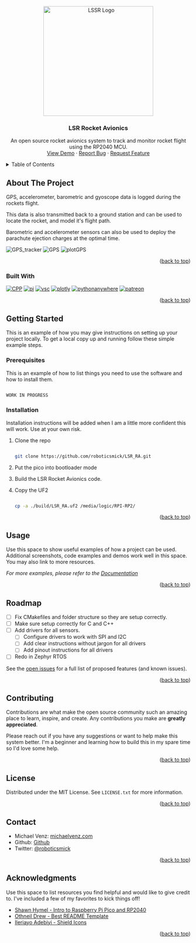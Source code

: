 <!-- Improved compatibility of back to top link: See: https://github.com/othneildrew/Best-README-Template/pull/73 -->
<a name="readme-top"></a>
<!--
*** Thanks for checking out the Best-README-Template. If you have a suggestion
*** that would make this better, please fork the repo and create a pull request
*** or simply open an issue with the tag "enhancement".
*** Don't forget to give the project a star!
*** Thanks again! Now go create something AMAZING! :D
-->

<!-- PROJECT LOGO -->
<br />
  <div align="center">
    <a href="https://roboticsmick.pythonanywhere.com/">
      <img src="https://roboticsmick.pythonanywhere.com/assets/LSSRlogo.png" alt="LSSR Logo" height="300">
    </a>
  <h3 align="center"></h3>

  <h3 align="center">LSR Rocket Avionics</h3>

  <p align="center">
    An open source rocket avionics system to track and monitor rocket flight using the RP2040 MCU.
    <br />
    <a href="https://github.com/roboticsmick/LSSR_RA">View Demo</a>
    ·
    <a href="https://github.com/roboticsmick/LSSR_RA/issues">Report Bug</a>
    ·
    <a href="https://github.com/roboticsmick/LSSR_RA/issues">Request Feature</a>
  </p>
</div>

<!-- TABLE OF CONTENTS -->
<details>
  <summary>Table of Contents</summary>
  <ol>
    <li>
      <a href="#about-the-project">About The Project</a>
      <ul>
        <li><a href="#built-with">Built With</a></li>
      </ul>
    </li>
    <li>
      <a href="#getting-started">Getting Started</a>
      <ul>
        <li><a href="#prerequisites">Prerequisites</a></li>
        <li><a href="#installation">Installation</a></li>
      </ul>
    </li>
    <li><a href="#usage">Usage</a></li>
    <li><a href="#roadmap">Roadmap</a></li>
    <li><a href="#contributing">Contributing</a></li>
    <li><a href="#license">License</a></li>
    <li><a href="#contact">Contact</a></li>
    <li><a href="#acknowledgments">Acknowledgments</a></li>
  </ol>
</details>

<!-- ABOUT THE PROJECT -->
## About The Project

GPS, accelerometer, barometric and gyoscope data is logged during the rockets flight. 

This data is also transmitted back to a ground station and can be used to locate the rocket, and model it's flight path. 

Barometric and accelerometer sensors can also be used to deploy the parachute ejection charges at the optimal time.

![GPS_tracker](https://user-images.githubusercontent.com/70121687/205568776-9605248e-3c44-4a2d-9448-0044c5223a49.png)
![GPS](https://user-images.githubusercontent.com/70121687/205567675-e1951953-1021-4b9b-8e1e-82c31342c12b.png)
![plotGPS](https://user-images.githubusercontent.com/70121687/205567726-5fbc1030-31a9-4e93-8f6d-4dfd76b16a25.png)


<p align="right">(<a href="#readme-top">back to top</a>)</p>

### Built With

[![CPP][cpp]][cpp-url]
[![pi]][pi-url]
[![vsc]][vsc-url]
[![plotly]][plotly-url]
[![pythonanywhere]][pythonanywhere-url]
[![patreon]][patreon-url]

<p align="right">(<a href="#readme-top">back to top</a>)</p>

<!-- GETTING STARTED -->
## Getting Started

This is an example of how you may give instructions on setting up your project locally.
To get a local copy up and running follow these simple example steps.

### Prerequisites

This is an example of how to list things you need to use the software and how to install them.

  ```sh

  WORK IN PROGRESS

  ```

### Installation

Installation instructions will be added when I am a little more confident this will work. Use at your own risk.

1. Clone the repo

   ```sh

   git clone https://github.com/roboticsmick/LSR_RA.git

   ```

2. Put the pico into bootloader mode
3. Build the LSR Rocket Avionics code.
4. Copy the UF2
  
   ```sh

   cp -a ./build/LSR_RA.uf2 /media/logic/RPI-RP2/

   ```

<p align="right">(<a href="#readme-top">back to top</a>)</p>

<!-- USAGE EXAMPLES -->
## Usage

Use this space to show useful examples of how a project can be used. Additional screenshots, code examples and demos work well in this space. You may also link to more resources.

_For more examples, please refer to the [Documentation](https://michaelvenz.com/)_

<p align="right">(<a href="#readme-top">back to top</a>)</p>

<!-- ROADMAP -->
## Roadmap

* [ ] Fix CMakefiles and folder structure so they are setup correctly.
* [ ] Make sure setup correctly for C and C++
* [ ] Add drivers for all sensors.
  * [ ] Configure drivers to work with SPI and I2C
  * [ ] Add clear instructions without jargon for all drivers
  * [ ] Add pinout instructions for all drivers
* [ ] Redo in Zephyr RTOS

See the [open issues](https://github.com/roboticsmick/LSR_RA/issues) for a full list of proposed features (and known issues).

<p align="right">(<a href="#readme-top">back to top</a>)</p>

<!-- CONTRIBUTING -->
## Contributing

Contributions are what make the open source community such an amazing place to learn, inspire, and create. Any contributions you make are **greatly appreciated**.

Please reach out if you have any suggestions or want to help make this system better. I'm a beginner and learning how to build this in my spare time so I'd love some help.

<p align="right">(<a href="#readme-top">back to top</a>)</p>

<!-- LICENSE -->
## License

Distributed under the MIT License. See `LICENSE.txt` for more information.

<p align="right">(<a href="#readme-top">back to top</a>)</p>

<!-- CONTACT -->
## Contact

* Michael Venz: [michaelvenz.com](https://michaelvenz.com/)
* Github: [Github](https://github.com/roboticsmick/)
* Twitter: [@roboticsmick](https://twitter.com/roboticsmick)

<p align="right">(<a href="#readme-top">back to top</a>)</p>

<!-- ACKNOWLEDGMENTS -->
## Acknowledgments

Use this space to list resources you find helpful and would like to give credit to. I've included a few of my favorites to kick things off!

* [Shawn Hymel - Intro to Raspberry Pi Pico and RP2040](https://www.youtube.com/playlist?list=PLEBQazB0HUyQO6rJxKr2umPCgmfAU-cqR)
* [Othneil Drew - Best README Template](https://github.com/othneildrew/Best-README-Template)
* [Ileriayo Adebiyi - Shield Icons ](https://github.com/progfay/shields-with-icon)

<p align="right">(<a href="#readme-top">back to top</a>)</p>



<!-- MARKDOWN LINKS & IMAGES -->
<!-- https://www.markdownguide.org/basic-syntax/#reference-style-links -->
[contributors-shield]: https://img.shields.io/github/contributors/roboticsmick/LSR_RA.svg?style=for-the-badge
[contributors-url]: https://github.com/roboticsmick/LSR_RA/graphs/contributors
[forks-shield]: https://img.shields.io/github/forks/oroboticsmick/LSR_RA.svg?style=for-the-badge
[forks-url]: https://github.com/roboticsmick/LSR_RA/network/members
[stars-shield]: https://img.shields.io/github/stars/roboticsmick/LSR_RA.svg?style=for-the-badge
[stars-url]: https://github.com/roboticsmick/LSR_RA/stargazers
[issues-shield]: https://img.shields.io/github/issues/roboticsmick/LSR_RA.svg?style=for-the-badge
[issues-url]: https://github.com/roboticsmick/LSR_RA/issues
[license-shield]: https://img.shields.io/github/license/roboticsmick/LSR_RA.svg?style=for-the-badge
[license-url]: https://github.com/roboticsmick/LSR_RA/blob/master/LICENSE.txt
[linkedin-shield]: https://img.shields.io/badge/-LinkedIn-black.svg?style=for-the-badge&logo=linkedin&colorB=555
[linkedin-url]: https://www.linkedin.com/in/roboticsmick/
[product-screenshot]: images/screenshot.png
[cpp]: https://img.shields.io/badge/C/C++-black.svg?style=for-the-badge&logo=C%2B%2B&logoColor=wh
[cpp-url]: https://michaelvenz.com/
[pi]:https://img.shields.io/badge/-Raspberry%20Pi%20Pico-C51A4A?style=for-the-badge&logo=Raspberry-Pi
[pi-url]: https://www.raspberrypi.com/documentation/microcontrollers/c_sdk.html
[vsc]:https://img.shields.io/badge/Visual%20Studio%20Code-0078d7.svg?style=for-the-badge&logo=visual-studio-code&logoColor=white
[vsc-url]: https://code.visualstudio.com/download
[plotly]:https://img.shields.io/badge/Dash%20Plotly-%233F4F75.svg?style=for-the-badge&logo=plotly&logoColor=white
[plotly-url]: https://dash.plotly.com/introduction
[pythonanywhere]:https://img.shields.io/badge/pythonanywhere-3670A0?style=for-the-badge&logo=python&logoColor=ffdd54
[pythonanywhere-url]: https://roboticsmick.pythonanywhere.com/
[patreon]:https://img.shields.io/badge/Patreon-F96854?style=for-the-badge&logo=patreon&logoColor=white
[patreon-url]: patreon.com/user?u=64698997
